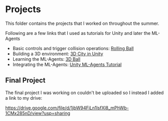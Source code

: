 # Projects

This folder contains the projects that I worked on throughout the summer.

Following are a few links that I used as tutorials for Unity and later the ML-Agents

- Basic controls and trigger collision operations: [Rolling Ball](https://www.youtube.com/watch?v=W_fAidYRGzs)
- Building a 3D environment: [3D City in Unity](https://www.youtube.com/watch?v=61YVdB66jMg)
- Learning the ML-Agents: [3D Ball](https://github.com/Unity-Technologies/ml-agents/tree/master/UnitySDK/Assets/ML-Agents/Examples/3DBall)
- Integrating the ML-Agents: [Unity ML-Agents Tutorial](https://www.youtube.com/watch?v=y9ZkCG9hbfQ)


## Final Project

The final project I was working on couldn't be uploaded so I instead I added a link to my drive:

https://drive.google.com/file/d/1jbW94FiLn1lsfXl8_mPhWb-1CMx285nD/view?usp=sharing

